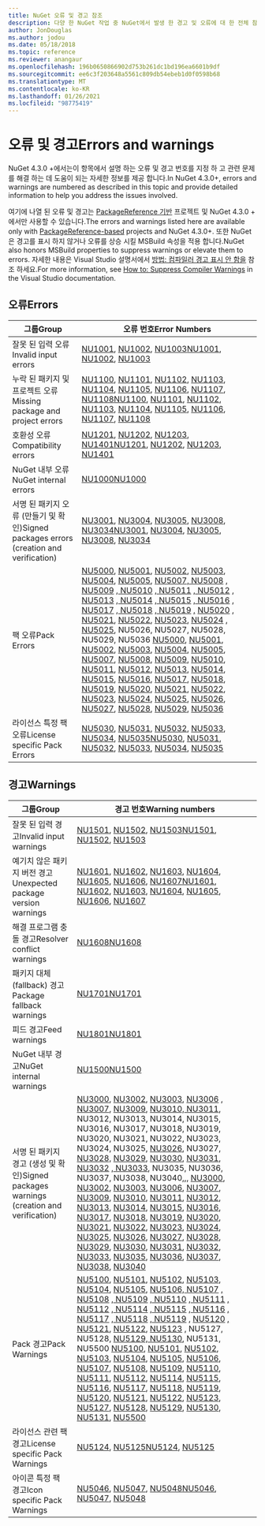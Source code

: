 ```yaml
---
title: NuGet 오류 및 경고 참조
description: 다양 한 NuGet 작업 중 NuGet에서 발생 한 경고 및 오류에 대 한 전체 참조입니다.
author: JonDouglas
ms.author: jodou
ms.date: 05/18/2018
ms.topic: reference
ms.reviewer: anangaur
ms.openlocfilehash: 196b0650866902d753b261dc1bd196ea6601b9df
ms.sourcegitcommit: ee6c3f203648a5561c809db54ebeb1d0f0598b68
ms.translationtype: MT
ms.contentlocale: ko-KR
ms.lasthandoff: 01/26/2021
ms.locfileid: "98775419"
---
```

# <a name="errors-and-warnings"></a><span data-ttu-id="399b7-103">오류 및 경고</span><span class="sxs-lookup"><span data-stu-id="399b7-103">Errors and warnings</span></span>

<span data-ttu-id="399b7-104">NuGet 4.3.0 +에서는이 항목에서 설명 하는 오류 및 경고 번호를 지정 하 고 관련 문제를 해결 하는 데 도움이 되는 자세한 정보를 제공 합니다.</span><span class="sxs-lookup"><span data-stu-id="399b7-104">In NuGet 4.3.0+, errors and warnings are numbered as described in this topic and provide detailed information to help you address the issues involved.</span></span>

<span data-ttu-id="399b7-105">여기에 나열 된 오류 및 경고는 [PackageReference 기반](../consume-packages/package-references-in-project-files.md) 프로젝트 및 NuGet 4.3.0 + 에서만 사용할 수 있습니다.</span><span class="sxs-lookup"><span data-stu-id="399b7-105">The errors and warnings listed here are available only with [PackageReference-based](../consume-packages/package-references-in-project-files.md) projects and NuGet 4.3.0+.</span></span> <span data-ttu-id="399b7-106">또한 NuGet은 경고를 표시 하지 않거나 오류를 상승 시킬 MSBuild 속성을 적용 합니다.</span><span class="sxs-lookup"><span data-stu-id="399b7-106">NuGet also honors MSBuild properties to suppress warnings or elevate them to errors.</span></span> <span data-ttu-id="399b7-107">자세한 내용은 Visual Studio 설명서에서 [방법: 컴파일러 경고 표시 안 함을](/visualstudio/ide/how-to-suppress-compiler-warnings) 참조 하세요.</span><span class="sxs-lookup"><span data-stu-id="399b7-107">For more information, see [How to: Suppress Compiler Warnings](/visualstudio/ide/how-to-suppress-compiler-warnings) in the Visual Studio documentation.</span></span>

## <a name="errors"></a><span data-ttu-id="399b7-108">오류</span><span class="sxs-lookup"><span data-stu-id="399b7-108">Errors</span></span>

| <span data-ttu-id="399b7-109">그룹</span><span class="sxs-lookup"><span data-stu-id="399b7-109">Group</span></span> | <span data-ttu-id="399b7-110">오류 번호</span><span class="sxs-lookup"><span data-stu-id="399b7-110">Error Numbers</span></span> |
| --- | --- |
| <span data-ttu-id="399b7-111">잘못 된 입력 오류</span><span class="sxs-lookup"><span data-stu-id="399b7-111">Invalid input errors</span></span> | <span data-ttu-id="399b7-112">[NU1001](./errors-and-warnings/NU1001.md), [NU1002](./errors-and-warnings/NU1002.md), [NU1003](./errors-and-warnings/NU1003.md)</span><span class="sxs-lookup"><span data-stu-id="399b7-112">[NU1001](./errors-and-warnings/NU1001.md), [NU1002](./errors-and-warnings/NU1002.md), [NU1003](./errors-and-warnings/NU1003.md)</span></span> |
| <span data-ttu-id="399b7-113">누락 된 패키지 및 프로젝트 오류</span><span class="sxs-lookup"><span data-stu-id="399b7-113">Missing package and project errors</span></span> | <span data-ttu-id="399b7-114">[NU1100](./errors-and-warnings/NU1100.md), [NU1101](./errors-and-warnings/NU1101.md), [NU1102](./errors-and-warnings/NU1102.md), [NU1103](./errors-and-warnings/NU1103.md), [NU1104](./errors-and-warnings/NU1104.md), [NU1105](./errors-and-warnings/NU1105.md), [NU1106](./errors-and-warnings/NU1106.md), [NU1107](./errors-and-warnings/NU1107.md), [NU1108](./errors-and-warnings/NU1108.md)</span><span class="sxs-lookup"><span data-stu-id="399b7-114">[NU1100](./errors-and-warnings/NU1100.md), [NU1101](./errors-and-warnings/NU1101.md), [NU1102](./errors-and-warnings/NU1102.md), [NU1103](./errors-and-warnings/NU1103.md), [NU1104](./errors-and-warnings/NU1104.md), [NU1105](./errors-and-warnings/NU1105.md), [NU1106](./errors-and-warnings/NU1106.md), [NU1107](./errors-and-warnings/NU1107.md), [NU1108](./errors-and-warnings/NU1108.md)</span></span> |
| <span data-ttu-id="399b7-115">호환성 오류</span><span class="sxs-lookup"><span data-stu-id="399b7-115">Compatibility errors</span></span> | <span data-ttu-id="399b7-116">[NU1201](./errors-and-warnings/NU1201.md), [NU1202](./errors-and-warnings/NU1202.md), [NU1203](./errors-and-warnings/NU1203.md), [NU1401](./errors-and-warnings/NU1401.md)</span><span class="sxs-lookup"><span data-stu-id="399b7-116">[NU1201](./errors-and-warnings/NU1201.md), [NU1202](./errors-and-warnings/NU1202.md), [NU1203](./errors-and-warnings/NU1203.md), [NU1401](./errors-and-warnings/NU1401.md)</span></span> |
| <span data-ttu-id="399b7-117">NuGet 내부 오류</span><span class="sxs-lookup"><span data-stu-id="399b7-117">NuGet internal errors</span></span> | [<span data-ttu-id="399b7-118">NU1000</span><span class="sxs-lookup"><span data-stu-id="399b7-118">NU1000</span></span>](./errors-and-warnings/NU1000.md) |
| <span data-ttu-id="399b7-119">서명 된 패키지 오류 (만들기 및 확인)</span><span class="sxs-lookup"><span data-stu-id="399b7-119">Signed packages errors (creation and verification)</span></span> | <span data-ttu-id="399b7-120">[NU3001](./errors-and-warnings/NU3001.md), [NU3004](./errors-and-warnings/NU3004.md), [NU3005](./errors-and-warnings/NU3005.md), [NU3008](./errors-and-warnings/NU3008.md), [NU3034](./errors-and-warnings/NU3034.md)</span><span class="sxs-lookup"><span data-stu-id="399b7-120">[NU3001](./errors-and-warnings/NU3001.md), [NU3004](./errors-and-warnings/NU3004.md), [NU3005](./errors-and-warnings/NU3005.md), [NU3008](./errors-and-warnings/NU3008.md), [NU3034](./errors-and-warnings/NU3034.md)</span></span>|
| <span data-ttu-id="399b7-121">팩 오류</span><span class="sxs-lookup"><span data-stu-id="399b7-121">Pack Errors</span></span> | <span data-ttu-id="399b7-122">[NU5000](./errors-and-warnings/NU5000.md), [NU5001](./errors-and-warnings/NU5001.md), [NU5002](./errors-and-warnings/NU5002.md), [NU5003](./errors-and-warnings/NU5003.md), [NU5004](./errors-and-warnings/NU5004.md), [NU5005](./errors-and-warnings/NU5005.md), [NU5007, NU5008](./errors-and-warnings/NU5007.md) [, NU5009](./errors-and-warnings/NU5008.md) [, NU5010](./errors-and-warnings/NU5009.md) [, NU5011](./errors-and-warnings/NU5010.md) [, NU5012](./errors-and-warnings/NU5011.md) [, NU5013](./errors-and-warnings/NU5012.md) [, NU5014](./errors-and-warnings/NU5013.md) [, NU5015](./errors-and-warnings/NU5014.md) [, NU5016](./errors-and-warnings/NU5015.md) [, NU5017](./errors-and-warnings/NU5016.md) [, NU5018](./errors-and-warnings/NU5017.md) [, NU5019](./errors-and-warnings/NU5018.md) [,](./errors-and-warnings/NU5019.md) [NU5020](./errors-and-warnings/NU5026.md) [,](./errors-and-warnings/NU5020.md) [NU5021](./errors-and-warnings/NU5027.md), [](./errors-and-warnings/NU5022.md) [NU5022](./errors-and-warnings/NU5028.md), [](./errors-and-warnings/NU5023.md) [NU5023](./errors-and-warnings/NU5029.md), [](./errors-and-warnings/NU5024.md) [NU5024](./errors-and-warnings/NU5036.md) , [NU5025](./errors-and-warnings/NU5025.md), NU5026, NU5027, NU5028, NU5029, NU5036 [](./errors-and-warnings/NU5021.md)</span><span class="sxs-lookup"><span data-stu-id="399b7-122">[NU5000](./errors-and-warnings/NU5000.md), [NU5001](./errors-and-warnings/NU5001.md), [NU5002](./errors-and-warnings/NU5002.md), [NU5003](./errors-and-warnings/NU5003.md), [NU5004](./errors-and-warnings/NU5004.md), [NU5005](./errors-and-warnings/NU5005.md), [NU5007](./errors-and-warnings/NU5007.md), [NU5008](./errors-and-warnings/NU5008.md), [NU5009](./errors-and-warnings/NU5009.md), [NU5010](./errors-and-warnings/NU5010.md), [NU5011](./errors-and-warnings/NU5011.md), [NU5012](./errors-and-warnings/NU5012.md), [NU5013](./errors-and-warnings/NU5013.md), [NU5014](./errors-and-warnings/NU5014.md), [NU5015](./errors-and-warnings/NU5015.md), [NU5016](./errors-and-warnings/NU5016.md), [NU5017](./errors-and-warnings/NU5017.md), [NU5018](./errors-and-warnings/NU5018.md), [NU5019](./errors-and-warnings/NU5019.md), [NU5020](./errors-and-warnings/NU5020.md), [NU5021](./errors-and-warnings/NU5021.md), [NU5022](./errors-and-warnings/NU5022.md), [NU5023](./errors-and-warnings/NU5023.md), [NU5024](./errors-and-warnings/NU5024.md), [NU5025](./errors-and-warnings/NU5025.md), [NU5026](./errors-and-warnings/NU5026.md), [NU5027](./errors-and-warnings/NU5027.md), [NU5028](./errors-and-warnings/NU5028.md), [NU5029](./errors-and-warnings/NU5029.md), [NU5036](./errors-and-warnings/NU5036.md)</span></span>
| <span data-ttu-id="399b7-123">라이선스 특정 팩 오류</span><span class="sxs-lookup"><span data-stu-id="399b7-123">License specific Pack Errors</span></span> | <span data-ttu-id="399b7-124">[NU5030](./errors-and-warnings/NU5030.md), [NU5031](./errors-and-warnings/NU5031.md), [NU5032](./errors-and-warnings/NU5032.md), [NU5033](./errors-and-warnings/NU5033.md), [NU5034](./errors-and-warnings/NU5034.md), [NU5035](./errors-and-warnings/NU5035.md)</span><span class="sxs-lookup"><span data-stu-id="399b7-124">[NU5030](./errors-and-warnings/NU5030.md), [NU5031](./errors-and-warnings/NU5031.md), [NU5032](./errors-and-warnings/NU5032.md), [NU5033](./errors-and-warnings/NU5033.md), [NU5034](./errors-and-warnings/NU5034.md), [NU5035](./errors-and-warnings/NU5035.md)</span></span>

## <a name="warnings"></a><span data-ttu-id="399b7-125">경고</span><span class="sxs-lookup"><span data-stu-id="399b7-125">Warnings</span></span>

| <span data-ttu-id="399b7-126">그룹</span><span class="sxs-lookup"><span data-stu-id="399b7-126">Group</span></span> | <span data-ttu-id="399b7-127">경고 번호</span><span class="sxs-lookup"><span data-stu-id="399b7-127">Warning numbers</span></span> |
| --- | --- |
| <span data-ttu-id="399b7-128">잘못 된 입력 경고</span><span class="sxs-lookup"><span data-stu-id="399b7-128">Invalid input warnings</span></span> | <span data-ttu-id="399b7-129">[NU1501](./errors-and-warnings/NU1501.md), [NU1502](./errors-and-warnings/NU1502.md), [NU1503](./errors-and-warnings/NU1503.md)</span><span class="sxs-lookup"><span data-stu-id="399b7-129">[NU1501](./errors-and-warnings/NU1501.md), [NU1502](./errors-and-warnings/NU1502.md), [NU1503](./errors-and-warnings/NU1503.md)</span></span> |
| <span data-ttu-id="399b7-130">예기치 않은 패키지 버전 경고</span><span class="sxs-lookup"><span data-stu-id="399b7-130">Unexpected package version warnings</span></span> | <span data-ttu-id="399b7-131">[NU1601](./errors-and-warnings/NU1601.md), [NU1602](./errors-and-warnings/NU1602.md), [NU1603](./errors-and-warnings/NU1603.md), [NU1604](./errors-and-warnings/NU1604.md), [NU1605](./errors-and-warnings/NU1605.md), [NU1606](./errors-and-warnings/NU1108.md), [NU1607](./errors-and-warnings/NU1107.md)</span><span class="sxs-lookup"><span data-stu-id="399b7-131">[NU1601](./errors-and-warnings/NU1601.md), [NU1602](./errors-and-warnings/NU1602.md), [NU1603](./errors-and-warnings/NU1603.md), [NU1604](./errors-and-warnings/NU1604.md), [NU1605](./errors-and-warnings/NU1605.md), [NU1606](./errors-and-warnings/NU1108.md), [NU1607](./errors-and-warnings/NU1107.md)</span></span> |
| <span data-ttu-id="399b7-132">해결 프로그램 충돌 경고</span><span class="sxs-lookup"><span data-stu-id="399b7-132">Resolver conflict warnings</span></span> | [<span data-ttu-id="399b7-133">NU1608</span><span class="sxs-lookup"><span data-stu-id="399b7-133">NU1608</span></span>](./errors-and-warnings/NU1608.md) |
| <span data-ttu-id="399b7-134">패키지 대체 (fallback) 경고</span><span class="sxs-lookup"><span data-stu-id="399b7-134">Package fallback warnings</span></span> | [<span data-ttu-id="399b7-135">NU1701</span><span class="sxs-lookup"><span data-stu-id="399b7-135">NU1701</span></span>](./errors-and-warnings/NU1701.md) |
| <span data-ttu-id="399b7-136">피드 경고</span><span class="sxs-lookup"><span data-stu-id="399b7-136">Feed warnings</span></span> | [<span data-ttu-id="399b7-137">NU1801</span><span class="sxs-lookup"><span data-stu-id="399b7-137">NU1801</span></span>](./errors-and-warnings/NU1801.md) |
| <span data-ttu-id="399b7-138">NuGet 내부 경고</span><span class="sxs-lookup"><span data-stu-id="399b7-138">NuGet internal warnings</span></span> | [<span data-ttu-id="399b7-139">NU1500</span><span class="sxs-lookup"><span data-stu-id="399b7-139">NU1500</span></span>](./errors-and-warnings/NU1500.md) |
| <span data-ttu-id="399b7-140">서명 된 패키지 경고 (생성 및 확인)</span><span class="sxs-lookup"><span data-stu-id="399b7-140">Signed packages warnings (creation and verification)</span></span> | <span data-ttu-id="399b7-141">[NU3000](./errors-and-warnings/NU3000.md), [NU3002](./errors-and-warnings/NU3002.md), [NU3003](./errors-and-warnings/NU3003.md), [NU3006](./errors-and-warnings/NU3006.md) [](./errors-and-warnings/NU3033.md), [NU3007](./errors-and-warnings/NU3007.md), [NU3009](./errors-and-warnings/NU3009.md), [NU3010, NU3011](./errors-and-warnings/NU3010.md), NU3012, NU3013, NU3014, NU3015, NU3016, NU3017, NU3018, NU3019, NU3020, NU3021, NU3022, NU3023, NU3024, [](./errors-and-warnings/NU3025.md)NU3025, [](./errors-and-warnings/NU3019.md) [](./errors-and-warnings/NU3015.md) [](./errors-and-warnings/NU3013.md) [](./errors-and-warnings/NU3014.md) [NU3026](./errors-and-warnings/NU3032.md), [](./errors-and-warnings/NU3027.md)NU3027, [NU3028,](./errors-and-warnings/NU3028.md) [](./errors-and-warnings/NU3011.md) [NU3029](./errors-and-warnings/NU3036.md), [](./errors-and-warnings/NU3030.md) [](./errors-and-warnings/NU3016.md) [](./errors-and-warnings/NU3012.md) [](./errors-and-warnings/NU3018.md) [](./errors-and-warnings/NU3021.md) [](./errors-and-warnings/NU3017.md) [](./errors-and-warnings/NU3023.md) [NU3030](./errors-and-warnings/NU3037.md), [](./errors-and-warnings/NU3031.md) [](./errors-and-warnings/NU3024.md) [NU3031](./errors-and-warnings/NU3038.md), [](./errors-and-warnings/NU3026.md) [NU3032](./errors-and-warnings/NU3040.md) [, NU3033](./errors-and-warnings/NU3035.md), NU3035, NU3036, NU3037, NU3038, NU3040,,, [](./errors-and-warnings/NU3020.md) [](./errors-and-warnings/NU3022.md) [](./errors-and-warnings/NU3029.md)</span><span class="sxs-lookup"><span data-stu-id="399b7-141">[NU3000](./errors-and-warnings/NU3000.md), [NU3002](./errors-and-warnings/NU3002.md), [NU3003](./errors-and-warnings/NU3003.md), [NU3006](./errors-and-warnings/NU3006.md), [NU3007](./errors-and-warnings/NU3007.md), [NU3009](./errors-and-warnings/NU3009.md), [NU3010](./errors-and-warnings/NU3010.md), [NU3011](./errors-and-warnings/NU3011.md), [NU3012](./errors-and-warnings/NU3012.md), [NU3013](./errors-and-warnings/NU3013.md), [NU3014](./errors-and-warnings/NU3014.md), [NU3015](./errors-and-warnings/NU3015.md), [NU3016](./errors-and-warnings/NU3016.md), [NU3017](./errors-and-warnings/NU3017.md), [NU3018](./errors-and-warnings/NU3018.md), [NU3019](./errors-and-warnings/NU3019.md), [NU3020](./errors-and-warnings/NU3020.md), [NU3021](./errors-and-warnings/NU3021.md), [NU3022](./errors-and-warnings/NU3022.md), [NU3023](./errors-and-warnings/NU3023.md), [NU3024](./errors-and-warnings/NU3024.md), [NU3025](./errors-and-warnings/NU3025.md), [NU3026](./errors-and-warnings/NU3026.md), [NU3027](./errors-and-warnings/NU3027.md), [NU3028](./errors-and-warnings/NU3028.md), [NU3029](./errors-and-warnings/NU3029.md), [NU3030](./errors-and-warnings/NU3030.md), [NU3031](./errors-and-warnings/NU3031.md), [NU3032](./errors-and-warnings/NU3032.md), [NU3033](./errors-and-warnings/NU3033.md), [NU3035](./errors-and-warnings/NU3035.md), [NU3036](./errors-and-warnings/NU3036.md), [NU3037](./errors-and-warnings/NU3037.md), [NU3038](./errors-and-warnings/NU3038.md), [NU3040](./errors-and-warnings/NU3040.md)</span></span> |
| <span data-ttu-id="399b7-142">Pack 경고</span><span class="sxs-lookup"><span data-stu-id="399b7-142">Pack Warnings</span></span> | <span data-ttu-id="399b7-143">[NU5100](./errors-and-warnings/NU5100.md), [NU5101](./errors-and-warnings/NU5101.md), [NU5102](./errors-and-warnings/NU5102.md), [NU5103](./errors-and-warnings/NU5103.md), [NU5104](./errors-and-warnings/NU5104.md), [NU5105](./errors-and-warnings/NU5105.md), [NU5106, NU5107](./errors-and-warnings/NU5106.md) [, NU5108](./errors-and-warnings/NU5107.md) [, NU5109](./errors-and-warnings/NU5108.md) [, NU5110](./errors-and-warnings/NU5109.md) [, NU5111](./errors-and-warnings/NU5110.md) [, NU5112](./errors-and-warnings/NU5111.md) [, NU5114](./errors-and-warnings/NU5112.md) [, NU5115](./errors-and-warnings/NU5114.md) [, NU5116](./errors-and-warnings/NU5115.md) [, NU5117](./errors-and-warnings/NU5116.md) [, NU5118](./errors-and-warnings/NU5117.md) [, NU5119](./errors-and-warnings/NU5118.md) [,](./errors-and-warnings/NU5119.md) [NU5120](./errors-and-warnings/NU5129.md) [,](./errors-and-warnings/NU5120.md) [NU5121](./errors-and-warnings/NU5130.md), [](./errors-and-warnings/NU5122.md) [NU5122](./errors-and-warnings/NU5131.md), [](./errors-and-warnings/NU5123.md) [NU5123](./errors-and-warnings/NU5500.md) , [](./errors-and-warnings/NU5127.md)NU5127, NU5128, [NU5129, NU5130](./errors-and-warnings/NU5128.md), NU5131, NU5500 [](./errors-and-warnings/NU5121.md)</span><span class="sxs-lookup"><span data-stu-id="399b7-143">[NU5100](./errors-and-warnings/NU5100.md), [NU5101](./errors-and-warnings/NU5101.md), [NU5102](./errors-and-warnings/NU5102.md), [NU5103](./errors-and-warnings/NU5103.md), [NU5104](./errors-and-warnings/NU5104.md), [NU5105](./errors-and-warnings/NU5105.md), [NU5106](./errors-and-warnings/NU5106.md), [NU5107](./errors-and-warnings/NU5107.md), [NU5108](./errors-and-warnings/NU5108.md), [NU5109](./errors-and-warnings/NU5109.md), [NU5110](./errors-and-warnings/NU5110.md), [NU5111](./errors-and-warnings/NU5111.md), [NU5112](./errors-and-warnings/NU5112.md), [NU5114](./errors-and-warnings/NU5114.md), [NU5115](./errors-and-warnings/NU5115.md), [NU5116](./errors-and-warnings/NU5116.md), [NU5117](./errors-and-warnings/NU5117.md), [NU5118](./errors-and-warnings/NU5118.md), [NU5119](./errors-and-warnings/NU5119.md), [NU5120](./errors-and-warnings/NU5120.md), [NU5121](./errors-and-warnings/NU5121.md), [NU5122](./errors-and-warnings/NU5122.md), [NU5123](./errors-and-warnings/NU5123.md), [NU5127](./errors-and-warnings/NU5127.md), [NU5128](./errors-and-warnings/NU5128.md), [NU5129](./errors-and-warnings/NU5129.md), [NU5130](./errors-and-warnings/NU5130.md), [NU5131](./errors-and-warnings/NU5131.md), [NU5500](./errors-and-warnings/NU5500.md)</span></span>
| <span data-ttu-id="399b7-144">라이선스 관련 팩 경고</span><span class="sxs-lookup"><span data-stu-id="399b7-144">License specific Pack Warnings</span></span> | <span data-ttu-id="399b7-145">[NU5124](./errors-and-warnings/NU5124.md), [NU5125](./errors-and-warnings/NU5125.md)</span><span class="sxs-lookup"><span data-stu-id="399b7-145">[NU5124](./errors-and-warnings/NU5124.md), [NU5125](./errors-and-warnings/NU5125.md)</span></span>
| <span data-ttu-id="399b7-146">아이콘 특정 팩 경고</span><span class="sxs-lookup"><span data-stu-id="399b7-146">Icon specific Pack Warnings</span></span> | <span data-ttu-id="399b7-147">[NU5046](./errors-and-warnings/NU5046.md), [NU5047](./errors-and-warnings/NU5047.md), [NU5048](./errors-and-warnings/NU5048.md)</span><span class="sxs-lookup"><span data-stu-id="399b7-147">[NU5046](./errors-and-warnings/NU5046.md), [NU5047](./errors-and-warnings/NU5047.md), [NU5048](./errors-and-warnings/NU5048.md)</span></span>
